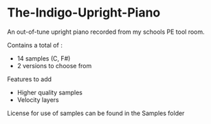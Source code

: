 # The-Indigo-Upright-Piano
An out-of-tune upright piano recorded from my schools PE tool room.

Contains a total of :
- 14 samples (C, F#)
- 2 versions to choose from

Features to add
- Higher quality samples
- Velocity layers

License for use of samples can be found in the Samples folder
